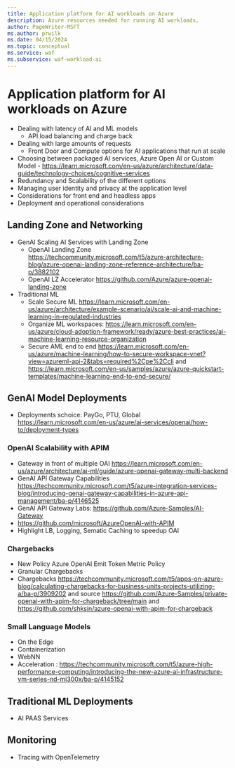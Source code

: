 ```yaml
---
title: Application platform for AI workloads on Azure
description: Azure resources needed for running AI workloads.
author: PageWriter-MSFT
ms.author: prwilk
ms.date: 04/15/2024
ms.topic: conceptual
ms.service: waf
ms.subservice: waf-workload-ai
---
```


# Application platform for AI workloads on Azure

- Dealing with latency of AI and ML models
    - API load balancing and charge back
- Dealing with large amounts of requests
    - Front Door and Compute options for AI applications that run at scale
- Choosing between packaged AI services, Azure Open AI or Custom Model - https://learn.microsoft.com/en-us/azure/architecture/data-guide/technology-choices/cognitive-services
- Redundancy and Scalability of the different options
- Managing user identity and privacy at the application level
- Considerations for front end and headless apps
- Deployment and operational considerations

## Landing Zone and Networking

- GenAI Scaling AI Services with Landing Zone
    - OpenAI Landing Zone https://techcommunity.microsoft.com/t5/azure-architecture-blog/azure-openai-landing-zone-reference-architecture/ba-p/3882102 
    - OpenAI LZ Accelerator https://github.com/Azure/azure-openai-landing-zone
- Traditional ML
    - Scale Secure ML https://learn.microsoft.com/en-us/azure/architecture/example-scenario/ai/scale-ai-and-machine-learning-in-regulated-industries
    - Organize ML workspaces: https://learn.microsoft.com/en-us/azure/cloud-adoption-framework/ready/azure-best-practices/ai-machine-learning-resource-organization
    - Secure AML end to end https://learn.microsoft.com/en-us/azure/machine-learning/how-to-secure-workspace-vnet?view=azureml-api-2&tabs=required%2Cpe%2Ccli and https://learn.microsoft.com/en-us/samples/azure/azure-quickstart-templates/machine-learning-end-to-end-secure/
      
## GenAI Model Deployments
- Deployments schoice: PayGo, PTU, Global  https://learn.microsoft.com/en-us/azure/ai-services/openai/how-to/deployment-types

### OpenAI Scalability with APIM

- Gateway in front of multiple OAI https://learn.microsoft.com/en-us/azure/architecture/ai-ml/guide/azure-openai-gateway-multi-backend   
- GenAI API Gateway Capabilities https://techcommunity.microsoft.com/t5/azure-integration-services-blog/introducing-genai-gateway-capabilities-in-azure-api-management/ba-p/4146525
- GenAI API Gateway Labs: https://github.com/Azure-Samples/AI-Gateway
- https://github.com/microsoft/AzureOpenAI-with-APIM
 - Highlight LB, Logging, Sematic Caching to speedup OAI
       
### Chargebacks
 - New Policy Azure OpenAI Emit Token Metric Policy
 - Granular Chargebacks
 - Chargebacks https://techcommunity.microsoft.com/t5/apps-on-azure-blog/calculating-chargebacks-for-business-units-projects-utilizing-a/ba-p/3909202 and source  https://github.com/Azure-Samples/private-openai-with-apim-for-chargeback/tree/main and https://github.com/shksin/azure-openai-with-apim-for-chargeback

### Small Language Models
 - On the Edge
 - Containerization
 - WebNN
 - Acceleration : https://techcommunity.microsoft.com/t5/azure-high-performance-computing/introducing-the-new-azure-ai-infrastructure-vm-series-nd-mi300x/ba-p/4145152
     
## Traditional ML Deployments
-  AI PAAS Services

## Monitoring
 - Tracing with OpenTelemetry
